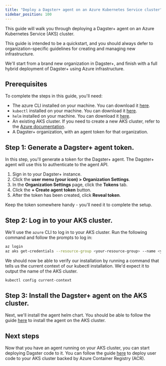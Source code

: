 ```yaml
---
title: "Deploy a Dagster+ agent on an Azure Kubernetes Service cluster"
sidebar_position: 100
---
```


This guide will walk you through deploying a Dagster+ agent on an Azure Kubernetes Service (AKS) cluster.

This guide is intended to be a quickstart, and you should always defer to organization-specific guidelines for creating and managing new infrastructure.

We'll start from a brand new organization in Dagster+, and finish with a full hybrid deployment of Dagster+ using Azure infrastructure.

## Prerequisites

To complete the steps in this guide, you'll need:

- The azure CLI installed on your machine. You can download it [here](https://docs.microsoft.com/en-us/cli/azure/install-azure-cli).
- `kubectl` installed on your machine. You can download it [here](https://kubernetes.io/docs/tasks/tools/install-kubectl/).
- `helm` installed on your machine. You can download it [here](https://helm.sh/docs/intro/install/).
- An existing AKS cluster. If you need to create a new AKS cluster, refer to the [Azure documentation](https://learn.microsoft.com/en-us/azure/aks/learn/quick-kubernetes-deploy-portal?tabs=azure-cli).
- A Dagster+ organization, with an agent token for that organization.

## Step 1: Generate a Dagster+ agent token.

In this step, you'll generate a token for the Dagster+ agent. The Dagster+ agent will use this to authenticate to the agent API.

1. Sign in to your Dagster+ instance.
2. Click the **user menu (your icon) > Organization Settings**.
3. In the **Organization Settings** page, click the **Tokens** tab.
4. Click the **+ Create agent token** button.
5. After the token has been created, click **Reveal token**.

Keep the token somewhere handy - you'll need it to complete the setup.

## Step 2: Log in to your AKS cluster.

We'll use the `azure` CLI to log in to your AKS cluster. Run the following command and follow the prompts to log in:

```bash
az login
az aks get-credentials --resource-group <your-resource-group> --name <your-aks-cluster>
```

We should now be able to verify our installation by running a command that tells us the current context of our kubectl installation. We'd expect it to output the name of the AKS cluster.

```bash
kubectl config current-context
```

## Step 3: Install the Dagster+ agent on the AKS cluster.

Next, we'll install the agent helm chart. You should be able to follow the guide [here](/dagster-plus/deployment/agents/kubernetes/configuring-running-kubernetes-agent) to install the agent on the AKS cluster.

## Next steps

Now that you have an agent running on your AKS cluster, you can start deploying Dagster code to it. You can follow the guide [here](acr-user-code) to deploy user code to your AKS cluster backed by Azure Container Registry (ACR).
